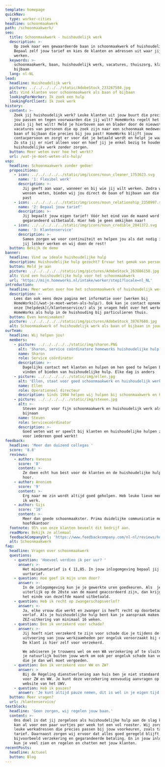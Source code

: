 ```yaml
---
template: homepage
quickNav:
  type: worker-cities
headline: schoonmaakwerk
path: /schoonmaakwerk/
seo:
  title: Schoonmaakwerk - huishoudelijk werk
  description: >-
    Op zoek naar een gewaardeerde baan in schoonmaakwerk of huishoudelijk werk?
    Bepaal zelf jouw tarief en kies de klanten en adressen uit waar jij wilt
    werken.
  keywords: >-
    schoonmaakwerk, baan, huishoudelijk werk, vacatures, thuiszorg, klanten,
    bijbaan
  lang: nl-NL
lead:
  headline: Huishoudelijk werk
  picture: ../../../../../static/AdobeStock_233267584.jpg
  alt: Vind klanten voor schoonmaakwerk als baan of bijbaan
  lookingForWorker: Ik zoek een hulp
  lookingForClient: Ik zoek werk
history:
  content: >-
    Zoek jij huishoudelijk werk? Leuke klanten uit jouw buurt die precies bij
    jou passen en tegen voorwaarden die jij wilt? HomeWorks regelt het voor jou
    zoals jij het wilt! Meld je hierboven aan en blader door de nieuwste
    vacatures van personen die op zoek zijn naar een schoonmaak medewerker. Een
    baan of bijbaan die precies bij jou past! HomeWorks blijft jouw
    contacpersoon en zorgt er voor dat je betaald wordt en helpt je waar nodig.
    Zo sta jij er niet alleen voor en hoef jij je enkel bezig te houden met het
    huishoudelijke werk zonder zorgen.
  button: Meer weten over hoe het werkt?
  url: /wat-je-moet-weten-als-hulp/
usp:
  headline: Schoonmaakwerk zonder gedoe!
  propositions:
    - icon: ../../../../../static/img/icons/noun_cleaner_1753623.svg
      name: '1: Flexibel werk'
      description: >-
        Jij geeft aan waar, wanneer en bij wie jij wilt werken. Zodra wij jouw
        wensen weten, bieden wij jou direct de baan of bijbaan aan die bij jou
        past
    - icon: ../../../../../static/img/icons/noun_relationship_2350997.svg
      name: '2: Bepaal jouw tarief'
      description: >-
        Jij bepaalt jouw eigen tarief! Vóór het eind van de maand word jij
        gegarandeerd uitbetaald. Hier heb je geen omkijken naar!
    - icon: ../../../../../static/img/icons/noun_credible_2041372.svg
      name: '3: Klantenservice'
      description: >-
        Samen zorgen we voor continuïteit en helpen jou als dat nodig is. Zo kun
        jij lekker werken en wij doen de rest!
  button: Bekijk de demo
banner:
  headline: Vind uw ideale huishoudelijke hulp
  description: Huishoudelijke hulp gezocht? Ervaar het gemak van persoonlijke zorg op maat.
  button: Meld je aan
  picture: ../../../../../static/img/pictures/AdobeStock_263806150.jpg
  alt: Vind een huishoudelijke hulp voor het schoonmaakwerk
  url: 'https://mijn.homeworks.nl/intake/worker/step1?locale=nl_NL'
introduction:
  headline: Meer weten over hoe het schoonmaakwerk of huishoudelijk werk?
  description: >-
    Lees dan ook eens deze pagina met informatie over [werken bij
    HomeWorks](/wat-je-moet-weten-als-hulp/). Ook kan je contact opnemen met
    onze [helpdesk](/klantenservice/) als je vragen hebt over het werken bij
    HomeWorks als hulp in de huishouding bij particulieren thuis.
  button: Even kennismaken?
  picture: ../../../../../static/img/pictures/AdobeStock_38767680.jpg
  alt: Schoonmaakwerk of huishoudelijk werk als baan of bijbaan in jouw buurt
ourTeam:
  headline: Wij helpen jou!
  members:
    - picture: ../../../../../static/img/sharon.PNG
      alt: 'Sharon, service coördinatore homeworks huishoudelijke hulp service'
      name: Sharon
      role: Service coördinator
      description: >-
        Dagelijks contact met klanten en hulpen om hen goed te helpen bij het
        vinden of bieden van huishoudelijke hulp. Elke dag is anders
    - picture: ../../../../../static/img/ellen.jpg
      alt: 'Ellen, staat voor goed schoonmaakwerk en huishoudelijk werk'
      name: Ellen
      role: Operationeel directeur
      description: Sinds 1994 helpen wij hulpen bij schoonmaakwerk en huishoudelijk werk.
    - picture: ../../../../../static/img/steven.jpg
      alt: >-
        Steven zorgt voor fijn schoonmaakwerk en huishoudelijk werk als baan of
        bijnaan
      name: Steven
      role: Servicecoördinator
      description: >-
        Goed weten wat er speelt bij klanten en huishoudelijke hulpen zodat het
        voor iedereen goed werkt!
feedback:
  headline: 'Meer dan duizend collegas '
  score: '8.8'
  reviews:
    - author: Vanessa
      score: '8'
      content: >-
        Ze doen echt hun best voor de klanten en de huishoudelijke hulpen. Top
        hoor.
    - author: Anoniem
      score: '9'
      content: >-
        Erg naar me zin wordt altijd goed geholpen. Heb leuke lieve mensen waar
        ik werk.
    - author: Gijs
      score: '10'
      content: >-
        Meer dan goede schoonmaakster. Prima duidelijke communicatie met het
        hoofdkantoor
  footnote: 95% van onze klanten beveelt dit bedrijf aan.
  readMore: Bekijk ze allemaal
  feedbackCompanyUrl: 'https://www.feedbackcompany.com/nl-nl/reviews/home-works/'
  alt: Schoonmaakwerk
faq:
  headline: Vragen over schoonmaakwerk
  questions:
    - question: 'Hoeveel verdien ik per uur? '
      answer: >-
        Het minimumtarief is € 11,85. In jouw inlogomgeving bepaal jij zelf jouw
        uurtarief.
    - question: Hoe geef ik mijn uren door?
      answer: >-
        In de inlogomgeving kun je je gewerkte uren goedkeuren. Als  je uren
        uiterlijk op de 20ste van de maand geaccordeerd zijn, dan krijg je aan
        het einde van dezelfde maand uitbetaald.
    - question: Heb ik recht op zwangerschapsverlof?
      answer: >-
        Ja, elke vrouw die werkt en zwanger is heeft recht op doorbetaald
        verlof. Als je huishoudelijke hulp bent kan je aanspraak maken op een
        ZEZ-uitkering van minimaal 16 weken.
    - question: Ben ik verzekerd voor schade?
      answer: >-
        Jij hoeft niet verzekerd te zijn voor schade die je tijdens de
        uitvoering van jouw werkzaamheden per ongeluk veroorzaakt bij de klant.
        De klant is hier zelf voor verzekerd.

        We adviseren je trouwens wel om een WA verzekering af te sluiten omdat
        je natuurlijk buiten jouw werk om ook per ongeluk schade kan veroorzaken
        die je dan wél moet vergoeden.
    - question: Ben ik verzekerd voor WW en ZW?
      answer: >
        Bij de Regeling dienstverlening aan huis ben je niet standaard verzekerd
        voor ZW en WW. Je kunt deze verzekering eenvoudig aanvragen op de
        website van het UWV.
    - question: Heb ik pauzes?
      answer: 'Je kunt altijd pauze nemen, dit is wel in je eigen tijd.'
  button: Meer vragen?
  url: /klantenservice/
textblock:
  headline: 'Geen zorgen, wij regelen jouw baan.'
  content: >-
    Ons doel is dat jij zorgeloos als huishoudelijke hulp aan de slag kunt. Dit
    kan al voor een paar uurtjes per week tot een vol rooster. Wij zorgen voor
    leuke werkadressen die precies passen bij jouw voorkeuren, zoals taken en
    tarief. Daarnaast zorgen wij ervoor dat alles goed geregeld blijft, zoals
    bijvoorbeeld verzekering en gegarandeerde betaling. En in jouw inlogomgeving
    kun je veel zien en regelen en chatten met jouw klanten.
recentPosts:
  headline: Actueel
  button: Blog
---
```


